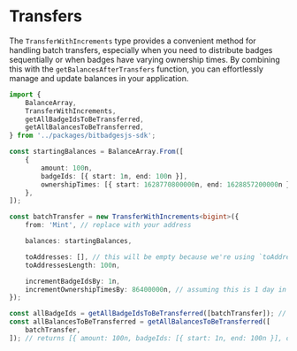 # Transfers

The `TransferWithIncrements` type provides a convenient method for handling batch transfers, especially when you need to distribute badges sequentially or when badges have varying ownership times. By combining this with the `getBalancesAfterTransfers` function, you can effortlessly manage and update balances in your application.

```typescript
import {
    BalanceArray,
    TransferWithIncrements,
    getAllBadgeIdsToBeTransferred,
    getAllBalancesToBeTransferred,
} from '../packages/bitbadgesjs-sdk';

const startingBalances = BalanceArray.From([
    {
        amount: 100n,
        badgeIds: [{ start: 1n, end: 100n }],
        ownershipTimes: [{ start: 1628770800000n, end: 1628857200000n }],
    },
]);

const batchTransfer = new TransferWithIncrements<bigint>({
    from: 'Mint', // replace with your address

    balances: startingBalances,

    toAddresses: [], // this will be empty because we're using `toAddressesLength`
    toAddressesLength: 100n,

    incrementBadgeIdsBy: 1n,
    incrementOwnershipTimesBy: 86400000n, // assuming this is 1 day in milliseconds in BigInt form
});

const allBadgeIds = getAllBadgeIdsToBeTransferred([batchTransfer]); // returns [{ start: 1n, end: 100n }]
const allBalancesToBeTransferred = getAllBalancesToBeTransferred([
    batchTransfer,
]); // returns [{ amount: 100n, badgeIds: [{ start: 1n, end: 100n }], ownershipTimes: [{ start: 1628770800000n, end: 1628857200000n }] }
```
